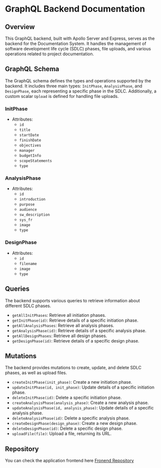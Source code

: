 # GraphQL Backend Documentation

## Overview

This GraphQL backend, built with Apollo Server and Express, serves as the backend for the Documentation System. It handles the management of software development life cycle (SDLC) phases, file uploads, and various operations related to project documentation.

## GraphQL Schema

The GraphQL schema defines the types and operations supported by the backend. It includes three main types: `InitPhase`, `AnalysisPhase`, and `DesignPhase`, each representing a specific phase in the SDLC. Additionally, a custom scalar `Upload` is defined for handling file uploads.

### InitPhase

- Attributes:
  - `id`
  - `title`
  - `startDate`
  - `finishDate`
  - `objectives`
  - `manager`
  - `budgetInfo`
  - `scopeStatements`
  - `type`

### AnalysisPhase

- Attributes:
  - `id`
  - `introduction`
  - `purpose`
  - `audience`
  - `sw_description`
  - `sys_fr`
  - `image`
  - `type`

### DesignPhase

- Attributes:
  - `id`
  - `filename`
  - `image`
  - `type`

## Queries

The backend supports various queries to retrieve information about different SDLC phases.

- `getAllInitPhases`: Retrieve all initiation phases.
- `getInitPhase(id)`: Retrieve details of a specific initiation phase.
- `getAllAnalysisPhases`: Retrieve all analysis phases.
- `getAnalysisPhase(id)`: Retrieve details of a specific analysis phase.
- `getAllDesignPhases`: Retrieve all design phases.
- `getDesignPhase(id)`: Retrieve details of a specific design phase.

## Mutations

The backend provides mutations to create, update, and delete SDLC phases, as well as upload files.

- `createInitPhase(init_phase)`: Create a new initiation phase.
- `updateInitPhase(id, init_phase)`: Update details of a specific initiation phase.
- `deleteInitPhase(id)`: Delete a specific initiation phase.
- `createAnalysisPhase(analysis_phase)`: Create a new analysis phase.
- `updateAnalysisPhase(id, analysis_phase)`: Update details of a specific analysis phase.
- `deleteAnalysisPhase(id)`: Delete a specific analysis phase.
- `createDesignPhase(design_phase)`: Create a new design phase.
- `deleteDesignPhase(id)`: Delete a specific design phase.
- `uploadFile(file)`: Upload a file, returning its URL.

## Repository
You can check the application frontend here [Fronend Repository](https://github.com/AhmedMaherElSaeidi/Documentation-System-Angular)
